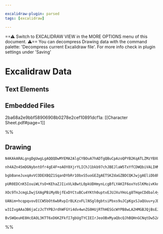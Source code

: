 ```yaml
---

excalidraw-plugin: parsed
tags: [excalidraw]

---
```

==⚠  Switch to EXCALIDRAW VIEW in the MORE OPTIONS menu of this document. ⚠== You can decompress Drawing data with the command palette: 'Decompress current Excalidraw file'. For more info check in plugin settings under 'Saving'


# Excalidraw Data

## Text Elements
## Embedded Files
2ba68a2e9bbf58906908b0278e2cef10891dcf1a: [[Character Sheet.pdf#page=1]]

%%
## Drawing
```compressed-json
N4KAkARALgngDgUwgLgAQQQDwMYEMA2AlgCYBOuA7hADTgQBuCpAzoQPYB2KqATLZMzYBXUtiRoIACyhQ4zZAHoFAc0JRJQgEYA6bGwC2CgF7N6hbEcK4OCtptbErHALRY8RMpWdx8Q1TdIEfARcZgRmBShcZQUebQBGOJ4aOiCEfQQOKGZuAG1wMFAwYogSbghNAAUANQBhADYAdk0ATRTiyFhEcsDsKI5lYPaSzG5neMaAFm1GngBWAAZJ+MnJ

nh4AZn4SmDGNybntOfr4gE4F+oAOY8XjrYLIChJ1bkb97chJBEJlaW5TxYfCDWQbiVALIHMKCkNgAawQtTY+DYpHKAGIFpiscNIJpcNhYcoYUIOMREcjURJodZmHBcIEsjiIAAzQj4fAAZVgQwkknxGkCTKhMPhAHVnpJuPFIdC4QguTAeehBB4mcTfhxwjk0NKHhA2HTsGpdjrMUDiaTNcxtagOEJ2ZCEAhiP8FrMgYwWOwuGg+HrPaxOAA5Thi

bgbBaneJuxqAvVCODEXBQZ1SqanDYbRr1ObxS5uoGEZgAETSKZdaGZBDCQKJwjgAEliDb8h1IMz8My5lMAGLJB4AXSBmmEpIAosEMlkW0O9UQOLDuHaHXO2ATU2hoUIEIXSVhyrgFkzmeQMk2l/b8AUAL7bIolMoSegARQAjqLi9ViABpJldMGlPo0RIECoxoOMUwzPMSwrGsmxAiaqDOPshzHGcFzXDmCx3ECTzEC8aBvJMQJfD8fxoACEJ6iCS

pUR0EDCnK5IouiWLYsO+KEhaZJIixVLkBwtL0pkUDHmynLcgBfLYAKIF6oxYoSlKMoivKknlCqZTmsIGpaspeoGvixpSmaercVaNrLvgjobqgWYbPUfr0QG3rcE5JQucGoZgusGyXPEGynJM9RAgmSblmmkwZlmOZ5gWepFqWwQRZW1Y7nqdYJk2LYPO2nbdpMfYQIOw6jsQE7pCJM5AvOi5oFZNVrvCFaoFu6X0aywTnhIPB4lcuA8AgpyaJoXa

XOc9TnJcmgLDwjSXAgPBiMy0bjfExDYCtuBCu4YKth0uptvEJUJXuYHoLg8THqeCDdbal4ysmQg2hAiCkoQAxMtgMJwBeK70dgz1QAYxbJttaD3iUibMpUwHVIQCAUJUP02pDJTBMyoloHRbYVGwMgGNwOP0aQZFY6gJzufRwO/YRpxUyUMJRCmRO5deDzs8UnOzpAuBwHAXLJmC97QF8GTlEQvyidsDAIxQABCnGZaSzGUugaLMprWvDBAgOkAy

UANim+hcqpqvovECCW5bOt6wbRvpIrBLKzxFLlNSgl0gbtsiPbxs9uJCpKgxSJaQUuu+yJDsm7Kin4ZKvoy3bUfG6bcpBwBmkuknkdZNHABKOmSBZ+klMnefGwA8oaxmmjjEf6yn6Q9pwUA9rg+hsohcw543FfN63HKEEYPn1+XhvGwAKlgUAAIKSz66AY9L4fj9HgukHP+tsBQXy4C1DWr7nE/pGOpKz9vu8hC1wKXz7fcn/oF8whQk/wAB3E68

w31IvgAAa3B6jaCzJcTYPBJrdhWFGYi4dv4wnZG0HUjRThHESGcWYPB8wLA2HMGBJQjBsEJhDf0BBtxSm0PUSM41Gg3l7n7dIhcSTEBLhIT+MsiQkCHiPNy9cOHEC5AgWmqAe7hz4QAWTYMQBAZ9cCaGCC1Ks+AayiNJq7PiqBIYQHlkiG+pBlB4gABQ8AmNQXgJizGNFMQsI4ABKJk+cEDKHtPSHo+jcBGIjKYzYEJeCePBLY4qXM6EiTTvCauU

BvSWQeuHE8HcEAOL3KTT6xD6KZFkfI7gbUgTYCIEIrJeoOBxMyaQbcQJhBQHnGCNqtDw52AAFYID6MwDkhS4ASKkTIuRtlFHKJKPiCJjBJ6EPwNwTR/5yh8lJF9IGBg37dHqtE+iyJ1wKLSkCE8BgORpD6K5VKSj2ro1CHPHZgzhl/SvFzcAt46CdXCKM9m14gA=
```
%%